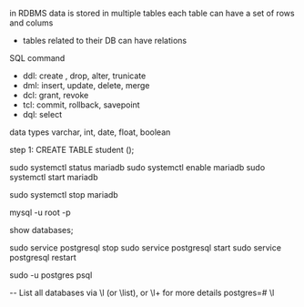 in RDBMS data is stored in multiple tables each table can have a set of rows and colums
- tables related to their DB can have relations 

SQL command
- ddl: create , drop, alter, trunicate
- dml: insert, update, delete, merge
- dcl: grant, revoke
- tcl: commit, rollback, savepoint
- dql: select

data types
varchar, int, date, float, boolean

step 1:
CREATE TABLE student ();


<!-- start -->

<!-- mariaDB -->

sudo systemctl status mariadb
sudo systemctl enable mariadb
sudo systemctl start mariadb

sudo systemctl stop mariadb

mysql -u root -p

show databases;

<!-- postres SQL -->

sudo service postgresql stop
sudo service postgresql start
sudo service postgresql restart

sudo -u postgres psql

-- List all databases via \l (or \list), or \l+ for more details
postgres=# \l